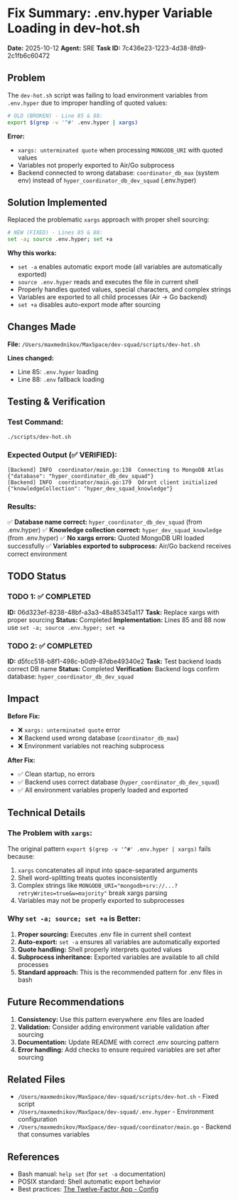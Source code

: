 # Fix Summary: .env.hyper Variable Loading in dev-hot.sh

**Date:** 2025-10-12
**Agent:** SRE
**Task ID:** 7c436e23-1223-4d38-8fd9-2c1fb6c60472

## Problem

The `dev-hot.sh` script was failing to load environment variables from `.env.hyper` due to improper handling of quoted values:

```bash
# OLD (BROKEN) - Line 85 & 88:
export $(grep -v '^#' .env.hyper | xargs)
```

**Error:**
- `xargs: unterminated quote` when processing `MONGODB_URI` with quoted values
- Variables not properly exported to Air/Go subprocess
- Backend connected to wrong database: `coordinator_db_max` (system env) instead of `hyper_coordinator_db_dev_squad` (.env.hyper)

## Solution Implemented

Replaced the problematic `xargs` approach with proper shell sourcing:

```bash
# NEW (FIXED) - Lines 85 & 88:
set -a; source .env.hyper; set +a
```

**Why this works:**
- `set -a` enables automatic export mode (all variables are automatically exported)
- `source .env.hyper` reads and executes the file in current shell
- Properly handles quoted values, special characters, and complex strings
- Variables are exported to all child processes (Air → Go backend)
- `set +a` disables auto-export mode after sourcing

## Changes Made

**File:** `/Users/maxmednikov/MaxSpace/dev-squad/scripts/dev-hot.sh`

**Lines changed:**
- Line 85: `.env.hyper` loading
- Line 88: `.env` fallback loading

## Testing & Verification

### Test Command:
```bash
./scripts/dev-hot.sh
```

### Expected Output (✅ VERIFIED):
```
[Backend] INFO  coordinator/main.go:138  Connecting to MongoDB Atlas  {"database": "hyper_coordinator_db_dev_squad"}
[Backend] INFO  coordinator/main.go:179  Qdrant client initialized  {"knowledgeCollection": "hyper_dev_squad_knowledge"}
```

### Results:
✅ **Database name correct:** `hyper_coordinator_db_dev_squad` (from .env.hyper)
✅ **Knowledge collection correct:** `hyper_dev_squad_knowledge` (from .env.hyper)
✅ **No xargs errors:** Quoted MongoDB URI loaded successfully
✅ **Variables exported to subprocess:** Air/Go backend receives correct environment

## TODO Status

### TODO 1: ✅ COMPLETED
**ID:** 06d323ef-8238-48bf-a3a3-48a85345a117
**Task:** Replace xargs with proper sourcing
**Status:** Completed
**Implementation:** Lines 85 and 88 now use `set -a; source .env.hyper; set +a`

### TODO 2: ✅ COMPLETED
**ID:** d5fcc518-b8f1-498c-b0d9-87dbe49340e2
**Task:** Test backend loads correct DB name
**Status:** Completed
**Verification:** Backend logs confirm database: `hyper_coordinator_db_dev_squad`

## Impact

**Before Fix:**
- ❌ `xargs: unterminated quote` error
- ❌ Backend used wrong database (`coordinator_db_max`)
- ❌ Environment variables not reaching subprocess

**After Fix:**
- ✅ Clean startup, no errors
- ✅ Backend uses correct database (`hyper_coordinator_db_dev_squad`)
- ✅ All environment variables properly loaded and exported

## Technical Details

### The Problem with `xargs`:
The original pattern `export $(grep -v '^#' .env.hyper | xargs)` fails because:
1. `xargs` concatenates all input into space-separated arguments
2. Shell word-splitting treats quotes inconsistently
3. Complex strings like `MONGODB_URI="mongodb+srv://...?retryWrites=true&w=majority"` break xargs parsing
4. Variables may not be properly exported to subprocesses

### Why `set -a; source; set +a` is Better:
1. **Proper sourcing:** Executes .env file in current shell context
2. **Auto-export:** `set -a` ensures all variables are automatically exported
3. **Quote handling:** Shell properly interprets quoted values
4. **Subprocess inheritance:** Exported variables are available to all child processes
5. **Standard approach:** This is the recommended pattern for .env files in bash

## Future Recommendations

1. **Consistency:** Use this pattern everywhere .env files are loaded
2. **Validation:** Consider adding environment variable validation after sourcing
3. **Documentation:** Update README with correct .env sourcing pattern
4. **Error handling:** Add checks to ensure required variables are set after sourcing

## Related Files

- `/Users/maxmednikov/MaxSpace/dev-squad/scripts/dev-hot.sh` - Fixed script
- `/Users/maxmednikov/MaxSpace/dev-squad/.env.hyper` - Environment configuration
- `/Users/maxmednikov/MaxSpace/dev-squad/coordinator/main.go` - Backend that consumes variables

## References

- Bash manual: `help set` (for `set -a` documentation)
- POSIX standard: Shell automatic export behavior
- Best practices: [The Twelve-Factor App - Config](https://12factor.net/config)
